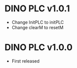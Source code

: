 # DINO PLC v1.0.1
- Change InitPLC to initPLC
- Change clearM  to resetM
# DINO PLC v1.0.0
- First released
